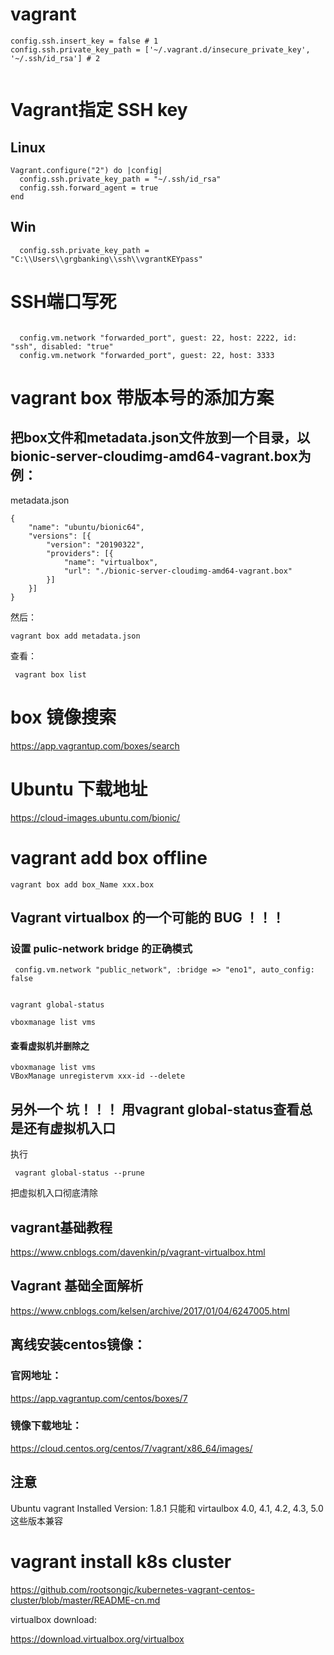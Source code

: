 # vagrant

```
config.ssh.insert_key = false # 1
config.ssh.private_key_path = ['~/.vagrant.d/insecure_private_key', '~/.ssh/id_rsa'] # 2
  
```


# Vagrant指定 SSH key

## Linux

```
Vagrant.configure("2") do |config|
  config.ssh.private_key_path = "~/.ssh/id_rsa"
  config.ssh.forward_agent = true
end

```
## Win

```
  config.ssh.private_key_path = "C:\\Users\\grgbanking\\ssh\\vgrantKEYpass"
```


#  SSH端口写死

```

  config.vm.network "forwarded_port", guest: 22, host: 2222, id: "ssh", disabled: "true"
  config.vm.network "forwarded_port", guest: 22, host: 3333
```


# vagrant box 带版本号的添加方案

## 把box文件和metadata.json文件放到一个目录，以bionic-server-cloudimg-amd64-vagrant.box为例：

metadata.json
```
{
    "name": "ubuntu/bionic64",
    "versions": [{
        "version": "20190322",
        "providers": [{
            "name": "virtualbox",
            "url": "./bionic-server-cloudimg-amd64-vagrant.box"
        }]
    }]
}

```

然后：

```
vagrant box add metadata.json
```

查看：

```
 vagrant box list

```


# box 镜像搜索

https://app.vagrantup.com/boxes/search



# Ubuntu 下载地址  

https://cloud-images.ubuntu.com/bionic/


# vagrant add box offline
```
vagrant box add box_Name xxx.box
```


##  Vagrant virtualbox 的一个可能的 BUG ！！！ 

###  设置 pulic-network bridge 的正确模式

```
 config.vm.network "public_network", :bridge => "eno1", auto_config: false
 
```


```
vagrant global-status

vboxmanage list vms

```

#### 查看虚拟机并删除之
```
vboxmanage list vms
VBoxManage unregistervm xxx-id --delete
```

## 另外一个 坑！！！   用vagrant global-status查看总是还有虚拟机入口

执行
```
 vagrant global-status --prune
```
把虚拟机入口彻底清除


## vagrant基础教程

https://www.cnblogs.com/davenkin/p/vagrant-virtualbox.html   



##  Vagrant 基础全面解析

https://www.cnblogs.com/kelsen/archive/2017/01/04/6247005.html    


##  离线安装centos镜像：


###  官网地址：     

https://app.vagrantup.com/centos/boxes/7    



###  镜像下载地址：         
https://cloud.centos.org/centos/7/vagrant/x86_64/images/     



##  注意

Ubuntu vagrant Installed Version: 1.8.1  只能和 virtaulbox 4.0, 4.1, 4.2, 4.3, 5.0 这些版本兼容   



# vagrant install k8s cluster

https://github.com/rootsongjc/kubernetes-vagrant-centos-cluster/blob/master/README-cn.md    




virtualbox download:

https://download.virtualbox.org/virtualbox   


